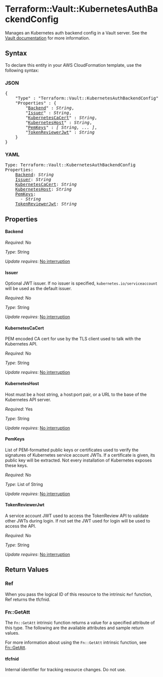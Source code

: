 # Terraform::Vault::KubernetesAuthBackendConfig

Manages an Kubernetes auth backend config in a Vault server. See the [Vault
documentation](https://www.vaultproject.io/docs/auth/kubernetes.html) for more
information.

## Syntax

To declare this entity in your AWS CloudFormation template, use the following syntax:

### JSON

<pre>
{
    "Type" : "Terraform::Vault::KubernetesAuthBackendConfig",
    "Properties" : {
        "<a href="#backend" title="Backend">Backend</a>" : <i>String</i>,
        "<a href="#issuer" title="Issuer">Issuer</a>" : <i>String</i>,
        "<a href="#kubernetescacert" title="KubernetesCaCert">KubernetesCaCert</a>" : <i>String</i>,
        "<a href="#kuberneteshost" title="KubernetesHost">KubernetesHost</a>" : <i>String</i>,
        "<a href="#pemkeys" title="PemKeys">PemKeys</a>" : <i>[ String, ... ]</i>,
        "<a href="#tokenreviewerjwt" title="TokenReviewerJwt">TokenReviewerJwt</a>" : <i>String</i>
    }
}
</pre>

### YAML

<pre>
Type: Terraform::Vault::KubernetesAuthBackendConfig
Properties:
    <a href="#backend" title="Backend">Backend</a>: <i>String</i>
    <a href="#issuer" title="Issuer">Issuer</a>: <i>String</i>
    <a href="#kubernetescacert" title="KubernetesCaCert">KubernetesCaCert</a>: <i>String</i>
    <a href="#kuberneteshost" title="KubernetesHost">KubernetesHost</a>: <i>String</i>
    <a href="#pemkeys" title="PemKeys">PemKeys</a>: <i>
      - String</i>
    <a href="#tokenreviewerjwt" title="TokenReviewerJwt">TokenReviewerJwt</a>: <i>String</i>
</pre>

## Properties

#### Backend

_Required_: No

_Type_: String

_Update requires_: [No interruption](https://docs.aws.amazon.com/AWSCloudFormation/latest/UserGuide/using-cfn-updating-stacks-update-behaviors.html#update-no-interrupt)

#### Issuer

Optional JWT issuer. If no issuer is specified, `kubernetes.io/serviceaccount` will be used as the default issuer.

_Required_: No

_Type_: String

_Update requires_: [No interruption](https://docs.aws.amazon.com/AWSCloudFormation/latest/UserGuide/using-cfn-updating-stacks-update-behaviors.html#update-no-interrupt)

#### KubernetesCaCert

PEM encoded CA cert for use by the TLS client used to talk with the Kubernetes API.

_Required_: No

_Type_: String

_Update requires_: [No interruption](https://docs.aws.amazon.com/AWSCloudFormation/latest/UserGuide/using-cfn-updating-stacks-update-behaviors.html#update-no-interrupt)

#### KubernetesHost

Host must be a host string, a host:port pair, or a URL to the base of the Kubernetes API server.

_Required_: Yes

_Type_: String

_Update requires_: [No interruption](https://docs.aws.amazon.com/AWSCloudFormation/latest/UserGuide/using-cfn-updating-stacks-update-behaviors.html#update-no-interrupt)

#### PemKeys

List of PEM-formatted public keys or certificates used to verify the signatures of Kubernetes service account JWTs. If a certificate is given, its public key will be extracted. Not every installation of Kubernetes exposes these keys.

_Required_: No

_Type_: List of String

_Update requires_: [No interruption](https://docs.aws.amazon.com/AWSCloudFormation/latest/UserGuide/using-cfn-updating-stacks-update-behaviors.html#update-no-interrupt)

#### TokenReviewerJwt

A service account JWT used to access the TokenReview API to validate other JWTs during login. If not set the JWT used for login will be used to access the API.

_Required_: No

_Type_: String

_Update requires_: [No interruption](https://docs.aws.amazon.com/AWSCloudFormation/latest/UserGuide/using-cfn-updating-stacks-update-behaviors.html#update-no-interrupt)

## Return Values

### Ref

When you pass the logical ID of this resource to the intrinsic `Ref` function, Ref returns the tfcfnid.

### Fn::GetAtt

The `Fn::GetAtt` intrinsic function returns a value for a specified attribute of this type. The following are the available attributes and sample return values.

For more information about using the `Fn::GetAtt` intrinsic function, see [Fn::GetAtt](https://docs.aws.amazon.com/AWSCloudFormation/latest/UserGuide/intrinsic-function-reference-getatt.html).

#### tfcfnid

Internal identifier for tracking resource changes. Do not use.

